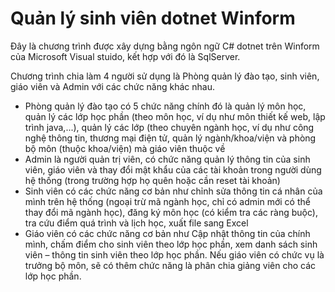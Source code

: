 # Quản lý sinh viên dotnet Winform
Đây là chương trình được xây dựng bằng ngôn ngữ C# dotnet trên Winform của Microsoft Visual stuido, kết hợp với đó là SqlServer.

Chương trình chia làm 4 người sử dụng là Phòng quản lý đào tạo, sinh viên, giáo viên và Admin với các chức năng khác nhau.
+ Phòng quản lý đào tạo có 5 chức năng chính đó là quản lý môn học, 
quản lý các lớp học phần (theo môn học, ví dụ như môn thiết kế web, lập trình java,...), 
quản lý các lớp (theo chuyên ngành học, ví dụ như công nghệ thông tin, thương mại điện tử, 
quản lý ngành/khoa/viện và phòng bộ môn (thuộc khoa/viện) mà giáo viên thuộc về
+ Admin là người quản trị viên, có chức năng quản lý thông tin của sinh viên, giáo viên
và thay đổi mật khẩu của các tài khoản trong người dùng hệ thống (trong trường hợp họ quên hoặc cần reset tài khoản)
+ Sinh viên có các chức năng cơ bản như 
chỉnh sửa thông tin cá nhân của mình trên hệ thống (ngoại trừ mã ngành học, chỉ có admin mới có thể thay đổi mã ngành học), 
đăng ký môn học (có kiểm tra các ràng buộc), tra cứu điểm quá trình và lịch học, xuất file sang Excel
+ Giáo viên có các chức năng cơ bản như Cập nhật thông tin của chính mình, 
chấm điểm cho sinh viên theo lớp học phần, 
xem danh sách sinh viên – thông tin sinh viên theo lớp học phần. 
Nếu giáo viên có chức vụ là trưởng bộ môn, sẽ có thêm chức năng là phân chia giảng viên cho các lớp học phần.
